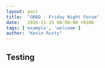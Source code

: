 ```yaml
---
layout: post
title:  "GMAD - Friday Night Forum"
date:   2016-11-15 00:00:00 +0200
tags: ['example', 'welcome']
author: "Kevin Rusty"
---
```

## Testing
